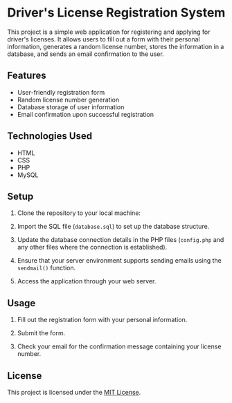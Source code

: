 # Driver's License Registration System

This project is a simple web application for registering and applying for driver's licenses. It allows users to fill out a form with their personal information, generates a random license number, stores the information in a database, and sends an email confirmation to the user.

## Features

- User-friendly registration form
- Random license number generation
- Database storage of user information
- Email confirmation upon successful registration

## Technologies Used

- HTML
- CSS
- PHP
- MySQL

## Setup

1. Clone the repository to your local machine:

2. Import the SQL file (`database.sql`) to set up the database structure.

3. Update the database connection details in the PHP files (`config.php` and any other files where the connection is established).

4. Ensure that your server environment supports sending emails using the `sendmail()` function.

5. Access the application through your web server.

## Usage

1. Fill out the registration form with your personal information.

2. Submit the form.

3. Check your email for the confirmation message containing your license number.

## License

This project is licensed under the [MIT License](LICENSE).
